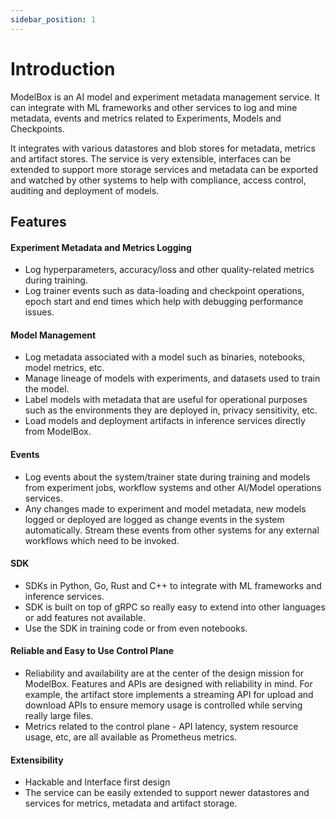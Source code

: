 ```yaml
---
sidebar_position: 1
---
```


# Introduction

ModelBox is an AI model and experiment metadata management service. It can integrate with ML frameworks and other services to log and mine metadata, events and metrics related to Experiments, Models and Checkpoints.

It integrates with various datastores and blob stores for metadata, metrics and artifact stores. The service is very extensible, interfaces can be extended to support more storage services and metadata can be exported and watched by other systems to help with compliance, access control, auditing and deployment of models.

## Features
#### Experiment Metadata and Metrics Logging
- Log hyperparameters, accuracy/loss and other quality-related metrics during training.
- Log trainer events such as data-loading and checkpoint operations, epoch start and end times which help with debugging performance issues.

#### Model Management

- Log metadata associated with a model such as binaries, notebooks, model metrics, etc.
- Manage lineage of models with experiments, and datasets used to train the model.
- Label models with metadata that are useful for operational purposes such as the environments they are deployed in, privacy sensitivity, etc.
- Load models and deployment artifacts in inference services directly from ModelBox.

#### Events

- Log events about the system/trainer state during training and models from experiment jobs, workflow systems and other AI/Model operations services.
- Any changes made to experiment and model metadata, new models logged or deployed are logged as change events in the system automatically. Stream these events from other systems for any external workflows which need to be invoked.

#### SDK

- SDKs in Python, Go, Rust and C++ to integrate with ML frameworks and inference services.
- SDK is built on top of gRPC so really easy to extend into other languages or add features not available.
- Use the SDK in training code or from even notebooks.

#### Reliable and Easy to Use Control Plane

- Reliability and availability are at the center of the design mission for ModelBox. Features and APIs are designed with reliability in mind. For example, the artifact store implements a streaming API for upload and download APIs to ensure memory usage is controlled while serving really large files.
- Metrics related to the control plane - API latency, system resource usage, etc, are all available as Prometheus metrics.

#### Extensibility

- Hackable and Interface first design 
- The service can be easily extended to support newer datastores and services for metrics, metadata and artifact storage.
